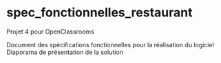 # spec_fonctionnelles_restaurant
Projet 4 pour OpenClassrooms

Document des spécifications fonctionnelles pour la réalisation du logiciel
Diaporama de présentation de la solution
